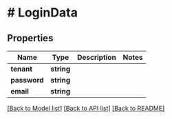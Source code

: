 # # LoginData

## Properties

Name | Type | Description | Notes
------------ | ------------- | ------------- | -------------
**tenant** | **string** |  |
**password** | **string** |  |
**email** | **string** |  |

[[Back to Model list]](../../README.md#models) [[Back to API list]](../../README.md#endpoints) [[Back to README]](../../README.md)
